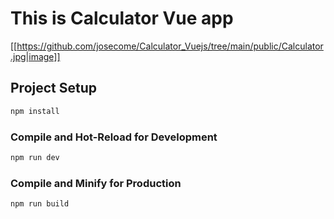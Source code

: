 # This is Calculator Vue app

 [[https://github.com/josecome/Calculator_Vuejs/tree/main/public/Calculator.jpg|image]]

## Project Setup

```sh
npm install
```

### Compile and Hot-Reload for Development

```sh
npm run dev
```

### Compile and Minify for Production

```sh
npm run build
```
